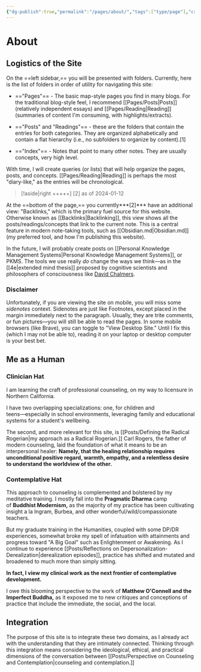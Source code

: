 ```yaml
---
{"dg-publish":true,"permalink":"/pages/about/","tags":["type/page"],"created":"2024-01-09T11:15:11.870-08:00","updated":"2024-01-17T08:30:58.000-08:00"}
---
```


# About

## Logistics of the Site
On the ==left sidebar,== you will be presented with folders. Currently, here is the list of folders in order of utility for navigating this site:

- =="Pages"== - The basic map-style pages you find in many blogs. For the traditional blog-style feel, I recommend [[Pages/Posts\|Posts]] (relatively independent essays) and [[Pages/Reading\|Reading]] (summaries of content I'm consuming, with highlights/extracts). 

- =="Posts" and "Readings"== - these are the folders that contain the entries for both categories. They are organized alphabetically and contain a flat hierarchy (i.e., no subfolders to organize by content).[1]
  
- =="Index"== - Notes that point to many other notes. They are usually concepts, very high level. 

With time, I will create queries (or lists) that will help organize the pages, posts, and concepts. [[Pages/Reading\|Reading]] is perhaps the most "diary-like," as the entries will be chronological. 

> [!aside|right +++++]
> [2] as of 2024-01-12

At the ==bottom of the page,== you currently***[2]*** have an additional view: "Backlinks," which is the primary fuel source for this website. Otherwise known as [[Backlinks\|Backlinking]], this view shows all the posts/readings/concepts that link to the current note. This is a central feature in modern note-taking tools, such as [[Obsidian.md\|Obsidian.md]] (my preferred tool, and how I'm publishing this website). 

In the future, I will probably create posts on [[Personal Knowledge Management Systems\|Personal Knowledge Management Systems]], or PKMS. The tools we use really *do* change the ways we think―as in the [[4e\|extended mind thesis]] proposed by cognitive scientists and philosophers of consciousness like [David Chalmers](https://en.wikipedia.org/wiki/David_Chalmers#Philosophy_of_mind). 

### Disclaimer
Unfortunately, if you are viewing the site on mobile, you will miss some *sidenotes* context. Sidenotes are just like Footnotes, except placed in the margin immediately next to the paragraph. Usually, they are trite comments, or fun pictures―you will still be able to read the pages. In some mobile browsers (like Brave), you can toggle to "View Desktop Site." Until I fix this (which I may not be able to), reading it on your laptop or desktop computer is your best bet.

## Me as a Human
### Clinician Hat
I am learning the craft of professional counseling, on my way to licensure in Northern California.  
  
I have two overlapping specializations: one, for children and teens―especially in school environments, leveraging family and educational systems for a student's wellbeing.  
  
The second, and more relevant for this site, is [[Posts/Defining the Radical Rogerian\|my approach as a Radical Rogerian.]] Carl Rogers, the father of modern counseling, laid the foundation of what it means to be an interpersonal healer: **Namely, that the healing relationship requires unconditional positive regard, warmth, empathy, and a relentless desire to understand the worldview of the other.**  
### Contemplative Hat
This approach to counseling is complemented and bolstered by my meditative training. I mostly fall into the **Pragmatic Dharma** camp of **Buddhist Modernism,** as the majority of my practice has been cultivating insight a la Ingram, Burbea, and other wonderful/wild/compassionate teachers.  
  
But my graduate training in the Humanities, coupled with some DP/DR experiences, somewhat broke my spell of infatuation with attainments and progress toward "A Big Goal" such as Enlightenment or Awakening. As I continue to experience [[Posts/Reflections on Depersonalization-Derealization\|derealization episodes]], practice has shifted and mutated and broadened to much more than simply sitting.  

**In fact, I view my clinical work as the next frontier of contemplative development.** 

I owe this blooming perspective to the work of **Matthew O'Connell and the Imperfect Buddha,** as it exposed me to new critiques and conceptions of practice that include the immediate, the social, and the local. 
## Integration
The purpose of this site is to integrate these two domains, as I already act with the understanding that they are intimately connected. Thinking through this integration means considering the ideological, ethical, and practical dimensions of the conversation between [[Posts/Perspective on Counseling and Contemplation\|counseling and contemplation.]]  
